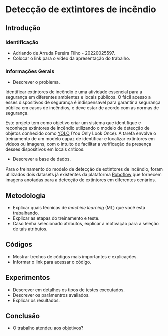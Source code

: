 # Detecção de extintores de incêndio

## Introdução

### Identificação 
* Adriando de Arruda Pereira Filho - 20220025597. 
* Colocar o link para o vídeo da apresentação do trabalho. 

### Informações Gerais 
* Descrever o problema.

Identificar extintores de incêndio é uma atividade essencial para a segurança em diferentes ambientes e locais públicos. O fácil acesso a esses dispositivos de segurança é indispensável para garantir a segurança pública em casos de incêndios, e deve estar de acordo com as normas de segurança.

Este projeto tem como objetivo criar um sistema que identifique e reconheça extintores de incêndio utilizando o modelo de detecção de objetos conhecido como [YOLO](https://docs.ultralytics.com/pt) (You Only Look Once). A tarefa envolve o treinamento de um modelo capaz de identificar e localizar extintores em vídeos ou imagens, com o intuito de facilitar a verificação da presença desses dispositivos em locais críticos.

* Descrever a base de dados.

Para o treinamento do modelo de detecção de extintores de incêndio, foram utilizados dois datasets já existentes da plataforma [Roboflow](https://roboflow.com/) que fornecem imagens anotadas para a detecção de extintores em diferentes cenários.

## Metodologia 
* Explicar quais técnicas de _machine learning_ (ML) que você está trabalhando. 
* Explicar as etapas do treinamento e teste. 
* Caso tenha selecionado atributos, explicar a motivação para a seleção de tais atributos. 

## Códigos 
* Mostrar trechos de códigos mais importantes e explicações.  
* Informar o link para acessar o código. 

## Experimentos 
* Descrever em detalhes os tipos de testes executados. 
* Descrever os parâmentros avaliados. 
* Explicar os resultados. 

## Conclusão 
* O trabalho atendeu aos objetivos? 
